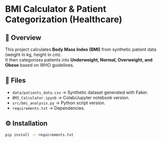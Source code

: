 # BMI Calculator & Patient Categorization (Healthcare)

## 📌 Overview
This project calculates **Body Mass Index (BMI)** from synthetic patient data (weight in kg, height in cm).  
It then categorizes patients into **Underweight, Normal, Overweight, and Obese** based on WHO guidelines.

## 📂 Files
- `data/patients_data.csv` → Synthetic dataset generated with Faker.
- `BMI_Calculator.ipynb` → Colab/Jupyter notebook version.
- `src/bmi_analysis.py` → Python script version.
- `requirements.txt` → Dependencies.

## ⚙️ Installation
```bash
pip install -r requirements.txt
